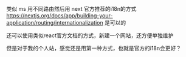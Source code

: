 类似 ms 用不同路由然后用 next 官方推荐的i18n的方式 https://nextjs.org/docs/app/building-your-application/routing/internationalization 是可以的


还可以使用类似react官方文档的方式，新建一个网站，还方便单独维护


但是对于我的个人站，感觉还是用第一种方式，也就是官方的i18n会更好？